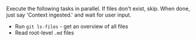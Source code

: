 Execute the following tasks in parallel. If files don't exist, skip. When done,
just say 'Context ingested.' and wait for user input.

- Run `git ls-files` - get an overview of all files
- Read root-level `.md` files
